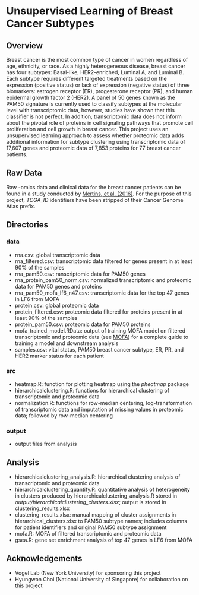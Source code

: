 # Unsupervised Learning of Breast Cancer Subtypes

## Overview
Breast cancer is the most common type of cancer in women regardless of age, ethnicity, or race. As a highly heterogeneous disease, breast cancer has four subtypes: Basal-like, HER2-enriched, Luminal A, and Luminal B. Each subtype requires different targeted treatments based on the expression (positive status) or lack of expression (negative status) of three biomarkers: estrogen receptor (ER), progesterone receptor (PR), and human epidermal growth factor 2 (HER2). A panel of 50 genes known as the PAM50 signature is currently used to classify subtypes at the molecular level with transcriptomic data, however, studies have shown that this classifier is not perfect. In addition, transcriptomic data does not inform about the pivotal role of proteins in cell signaling pathways that promote cell proliferation and cell growth in breast cancer. This project uses an unsupervised learning approach to assess whether proteomic data adds additional information for subtype clustering using transcriptomic data of 17,607 genes and proteomic data of 7,853 proteins for 77 breast cancer patients.

## Raw Data
Raw -omics data and clinical data for the breast cancer patients can be found in a study conducted by [Mertins, et al. (2016)](https://www.ncbi.nlm.nih.gov/pubmed/27251275). For the purpose of this project, *TCGA_ID* identifiers have been stripped of their Cancer Genome Atlas prefix. 

## Directories
### **data**
- rna.csv: global transcriptomic data
- rna_filtered.csv: transcriptomic data filtered for genes present in at least 90% of the samples
- rna_pam50.csv: ranscriptomic data for PAM50 genes
- rna_protein_pam50_norm.csv: normalized transcriptomic and proteomic data for PAM50 genes and proteins
- rna_pam50_mofa_lf6_n47.csv: transcriptomic data for the top 47 genes in LF6 from MOFA 
- protein.csv: global proteomic data
- protein_filtered.csv: proteomic data filtered for proteins present in at least 90% of the samples
- protein_pam50.csv: proteomic data for PAM50 proteins
- mofa_trained_model.RData: output of training MOFA model on filtered transcriptomic and proteomic data (see [MOFA](https://github.com/bioFAM/MOFA)) for a complete guide to training a model and downstream analysis
- samples.csv: vital status, PAM50 breast cancer subtype, ER, PR, and HER2 marker status for each patient
### **src**
- heatmap.R: function for plotting heatmap using the *pheatmap* package
- hierarchicalclustering.R: functions for hierarchical clustering of transcriptomic and proteomic data
- normalization.R: functions for row-median centering, log-transformation of transcriptomic data and imputation of missing values in proteomic data; followed by row-median centering
### **output**
- output files from analysis

## Analysis
- hierarchicalclustering_analysis.R: hierarchical clustering analysis of transcriptomic and proteomic data
- hierarchicalclustering_quantify.R: quantitative analysis of heterogeneity in clusters produced by hierarchicalclustering_analysis.R stored in *output/hierarchicalclustering_clusters.xlsx*; output is stored in clustering_results.xlsx
- clustering_results.xlsx: manual mapping of cluster assignments in hierarchical_clusters.xlsx to PAM50 subtype names; includes columns for patient identifiers and original PAM50 subtype assignment
- mofa.R: MOFA of filtered transcriptomic and proteomic data
- gsea.R: gene set enrichment analysis of top 47 genes in LF6 from MOFA

## Acknowledgements
- Vogel Lab (New York University) for sponsoring this project
- Hyungwon Choi (National University of Singapore) for collaboration on this project
